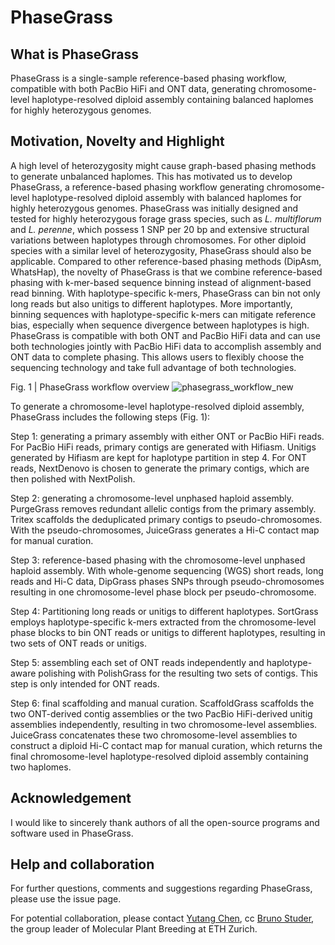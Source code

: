 # PhaseGrass
## What is PhaseGrass
PhaseGrass is a single-sample reference-based phasing workflow, compatible with both PacBio HiFi and ONT data, generating chromosome-level haplotype-resolved diploid assembly containing balanced haplomes for highly heterozygous genomes. 

## Motivation, Novelty and Highlight
A high level of heterozygosity might cause graph-based phasing methods to generate unbalanced haplomes. This has motivated us to develop PhaseGrass, a reference-based phasing workflow generating chromosome-level haplotype-resolved diploid assembly with balanced haplomes for highly heterozygous genomes. PhaseGrass was initially designed and tested for highly heterozygous forage grass species, such as _L. multiflorum_ and _L. perenne_, which possess 1 SNP per 20 bp and extensive structural variations between haplotypes through chromosomes. For other diploid species with a similar level of heterozygosity, PhaseGrass should also be applicable. Compared to other reference-based phasing methods (DipAsm, WhatsHap), the novelty of PhaseGrass is that we combine reference-based phasing with k-mer-based sequence binning instead of alignment-based read binning. With haplotype-specific k-mers, PhaseGrass can bin not only long reads but also unitigs to different haplotypes. More importantly, binning sequences with haplotype-specific k-mers can mitigate reference bias, especially when sequence divergence between haplotypes is high. PhaseGrass is compatible with both ONT and PacBio HiFi data and can use both technologies jointly with PacBio HiFi data to accomplish assembly and ONT data to complete phasing. This allows users to flexibly choose the sequencing technology and take full advantage of both technologies. 





Fig. 1 | PhaseGrass workflow overview
![phasegrass_workflow_new](https://github.com/Yutang-ETH/PhaseGrass/assets/84848653/c4c43412-66dc-4c9f-ab58-5b4330431206)






To generate a chromosome-level haplotype-resolved diploid assembly, PhaseGrass includes the following steps (Fig. 1): 

Step 1: generating a primary assembly with either ONT or PacBio HiFi reads. For PacBio HiFi reads, primary contigs are generated with Hifiasm. Unitigs generated by Hifiasm are kept for haplotype partition in step 4. For ONT reads, NextDenovo is chosen to generate the primary contigs, which are then polished with NextPolish.

Step 2: generating a chromosome-level unphased haploid assembly. PurgeGrass removes redundant allelic contigs from the primary assembly. Tritex scaffolds the deduplicated primary contigs to pseudo-chromosomes. With the pseudo-chromosomes, JuiceGrass generates a Hi-C contact map for manual curation.

Step 3: reference-based phasing with the chromosome-level unphased haploid assembly. With whole-genome sequencing (WGS) short reads, long reads and Hi-C data, DipGrass phases SNPs through pseudo-chromosomes resulting in one chromosome-level phase block per pseudo-chromosome.

Step 4: Partitioning long reads or unitigs to different haplotypes. SortGrass employs haplotype-specific k-mers extracted from the chromosome-level phase blocks to bin ONT reads or unitigs to different haplotypes, resulting in two sets of ONT reads or unitigs.

Step 5: assembling each set of ONT reads independently and haplotype-aware polishing with PolishGrass for the resulting two sets of contigs. This step is only intended for ONT reads.

Step 6: final scaffolding and manual curation. ScaffoldGrass scaffolds the two ONT-derived contig assemblies or the two PacBio HiFi-derived unitig assemblies independently, resulting in two chromosome-level assemblies. JuiceGrass concatenates these two chromosome-level assemblies to construct a diploid Hi-C contact map for manual curation, which returns the final chromosome-level haplotype-resolved diploid assembly containing two haplomes.

## Acknowledgement
I would like to sincerely thank authors of all the open-source programs and software used in PhaseGrass.

## Help and collaboration
For further questions, comments and suggestions regarding PhaseGrass, please use the issue page.

For potential collaboration, please contact [Yutang Chen](https://usys.ethz.ch/en/people/profile.MjgzMjE5.TGlzdC82MzcsMzIwMTk3MjIy.html), cc [Bruno Studer](https://usys.ethz.ch/en/people/profile.bruno-studer.html), the group leader of Molecular Plant Breeding at ETH Zurich.
